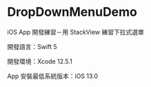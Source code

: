 # DropDownMenuDemo
iOS App 開發練習－用 StackView 練習下拉式選單

開發語言：Swift 5

開發環境：Xcode 12.5.1

App 安裝最低系統版本：iOS 13.0
